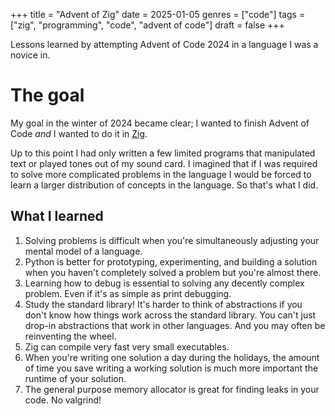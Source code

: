 +++
title = "Advent of Zig"
date = 2025-01-05
genres = ["code"]
tags = ["zig", "programming", "code", "advent of code"]
draft = false
+++

Lessons learned by attempting Advent of Code 2024 in a language I was a novice in.

<!--more-->

# The goal

My goal in the winter of 2024 became clear; I wanted to finish Advent of Code _and_ I wanted to do it in [Zig](https://github.com/hosackm/aoc2024).

Up to this point I had only written a few limited programs that manipulated text or played tones out of my sound card. I imagined that if I was required to solve more complicated problems in the language I would be forced to learn a larger distribution of concepts in the language. So that's what I did.

## What I learned

1. Solving problems is difficult when you're simultaneously adjusting your mental model of a language.
1. Python is better for prototyping, experimenting, and building a solution when you haven't completely solved a problem but you're almost there.
1. Learning how to debug is essential to solving any decently complex problem. Even if it's as simple as print debugging.
1. Study the standard library! It's harder to think of abstractions if you don't know how things work across the standard library. You can't just drop-in abstractions that work in other languages. And you may often be reinventing the wheel.
1. Zig can compile very fast very small executables.
1. When you're writing one solution a day during the holidays, the amount of time you save writing a working solution is much more important the runtime of your solution.
1. The general purpose memory allocator is great for finding leaks in your code. No valgrind!
